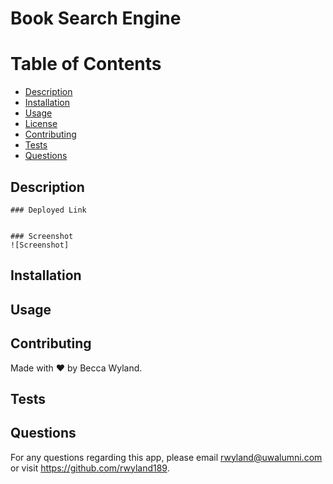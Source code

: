 # Book Search Engine

# Table of Contents
  * [Description](#description)
  * [Installation](#installation)
  * [Usage](#usage)
  * [License](#License)
  * [Contributing](#contributing)
  * [Tests](#tests)
  * [Questions](#Questions)

  ## Description


    ### Deployed Link


    ### Screenshot
    ![Screenshot]

  ## Installation
  

  ## Usage
  

  ## Contributing
  Made with ❤️ by Becca Wyland.

  ## Tests
  

  ## Questions
  For any questions regarding this app, please email rwyland@uwalumni.com or visit https://github.com/rwyland189.
